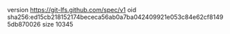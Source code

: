 version https://git-lfs.github.com/spec/v1
oid sha256:ed15cb218152174bececa56ab0a7ba042409921e053c84e62cf81495db870026
size 10345
